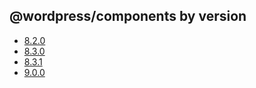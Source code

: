 ## @wordpress/components by version
* [8.2.0](8.2.0)
* [8.3.0](8.3.0)
* [8.3.1](8.3.1)
* [9.0.0](9.0.0)
